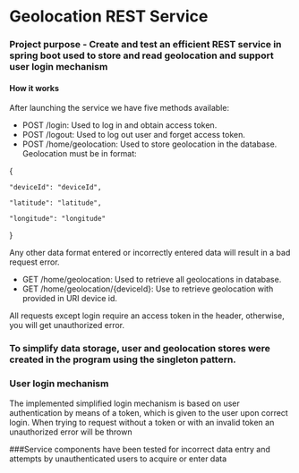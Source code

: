 # Geolocation REST Service 
### Project purpose - Create and test an efficient REST service in spring boot used to store and read geolocation and support user login mechanism
#### How it works 
After launching the service we have five methods available:
- POST /login: Used to log in and obtain access token.
- POST /logout: Used to log out user and forget access token.
- POST /home/geolocation: Used to store geolocation in the database. Geolocation must be in format:

{

    "deviceId": "deviceId",

    "latitude": "latitude",

    "longitude": "longitude"

}

Any other data format entered or incorrectly entered data will result in a bad request error.

- GET /home/geolocation: Used to retrieve all geolocations in database.
- GET /home/geolocation/{deviceId}: Use to retrieve geolocation with provided in URI device id.

All requests except login require an access token in the header, otherwise, you will get unauthorized error.

### To simplify data storage, user and geolocation stores were created in the program using the singleton pattern.

### User login mechanism
The implemented simplified login mechanism is based on user authentication by means of a token, which is given to the user upon correct login.
When trying to request without a token or with an invalid token an unauthorized error will be thrown

###Service components have been tested for incorrect data entry and attempts by unauthenticated users to acquire or enter data